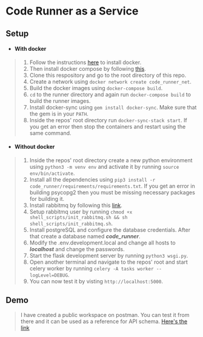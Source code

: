 # Code Runner as a Service

## Setup

- #### With docker

> 1. Follow the instructions [here](https://docs.docker.com/engine/install/) to install docker.
> 2. Then install docker compose by following [this](https://docs.docker.com/compose/install/).
> 3. Clone this respository and go to the root directory of this repo.
> 4. Create a network using `docker network create code_runner_net`.
> 5. Build the docker images using `docker-compose build`.
> 6. `cd` to the runner directory and again run `docker-compose build` to build the runner images.
> 7. Install docker-sync using `gem install docker-sync`. Make sure that the gem is in your `PATH`.
> 8. Inside the repos' root directory run `docker-sync-stack start`. If you get an error then stop the containers and restart using the same command.

- #### Without docker

> 1. Inside the repos' root directory create a new python environment using `python3 -m venv env` and activate it by running `source env/bin/activate`.
> 2. Install all the dependencies using `pip3 install -r code_runner/requirements/requirements.txt`. If you get an error in building psycopg2 then you must be missing necessary packages for building it.
> 3. Install rabbitmq by following this [link](https://www.rabbitmq.com/download.html).
> 4. Setup rabbitmq user by running `chmod +x shell_scripts/init_rabbitmq.sh && sh shell_scripts/init_rabbitmq.sh`.
> 4. Install postgreSQL and configure the database credentials. After that create a database named ***code_runner***.
> 5. Modify the .env.development.local and change all hosts to ***localhost*** and change the passwords.
> 6. Start the flask development server by running `python3 wsgi.py`.
> 7. Open another terminal and navigate to the repos' root and start celery worker by running `celery -A tasks worker --logLevel=DEBUG`.
> 8. You can now test it by visting `http://localhost:5000`.

## Demo

> I have created a public workspace on postman. You can test it from there and it can be used as a reference for API schema. [Here's the link](https://www.postman.com/kartikbehl99/workspace/code-runner-workspace/)
